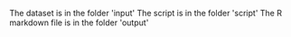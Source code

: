 The dataset is in the folder 'input'
The script is in the folder 'script'
The R markdown file is in the folder 'output'
